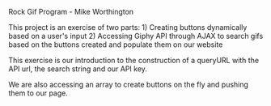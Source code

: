 Rock Gif Program - Mike Worthington

This project is an exercise of two parts: 
    1) Creating buttons dynamically based on a user's input
    2) Accessing Giphy API through AJAX to search gifs based on the buttons created and populate them on our website

This exercise is our introduction to the construction of a queryURL with the API url, the search string and our API key.

We are also accessing an array to create buttons on the fly and pushing them to our page.
